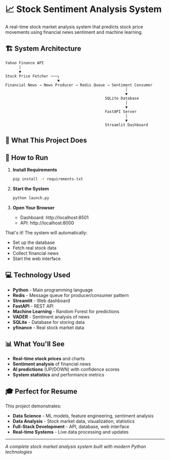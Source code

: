 # 📈 Stock Sentiment Analysis System

A real-time stock market analysis system that predicts stock price movements using financial news sentiment and machine learning.

## 🏗️ System Architecture

```
Yahoo Finance API
      │
      ▼
Stock Price Fetcher ───┐
                       ▼
Financial News → News Producer → Redis Queue → Sentiment Consumer
                                                     │
                                                     ▼
                                            SQLite Database
                                                     │
                                                     ▼
                                            FastAPI Server
                                                     │
                                                     ▼
                                            Streamlit Dashboard
```

## 🎯 What This Project Does

## 🚀 How to Run

1. **Install Requirements**
   ```bash
   pip install -r requirements.txt
   ```

2. **Start the System**
   ```bash
   python launch.py
   ```

3. **Open Your Browser**
   - Dashboard: http://localhost:8501
   - API: http://localhost:8000

That's it! The system will automatically:
- Set up the database
- Fetch real stock data
- Collect financial news
- Start the web interface

## 💻 Technology Used

- **Python** - Main programming language  
- **Redis** - Message queue for producer/consumer pattern
- **Streamlit** - Web dashboard
- **FastAPI** - REST API
- **Machine Learning** - Random Forest for predictions
- **VADER** - Sentiment analysis of news
- **SQLite** - Database for storing data
- **yfinance** - Real stock market data

## 📊 What You'll See

- **Real-time stock prices** and charts
- **Sentiment analysis** of financial news
- **AI predictions** (UP/DOWN) with confidence scores
- **System statistics** and performance metrics

## 🎓 Perfect for Resume

This project demonstrates:
- **Data Science** - ML models, feature engineering, sentiment analysis
- **Data Analysis** - Stock market data, visualization, statistics
- **Full-Stack Development** - API, database, web interface
- **Real-time Systems** - Live data processing and updates

---
*A complete stock market analysis system built with modern Python technologies*
